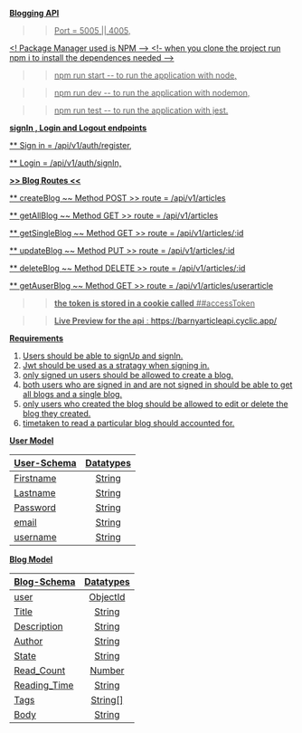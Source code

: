 **<u>Blogging API**

> > Port = 5005 || 4005,

<! Package Manager used is NPM --> <!- when you clone the project run npm i to
install the dependences needed -->

> > npm run start -- to run the application with node,

> > npm run dev -- to run the application with nodemon,

> > npm run test -- to run the application with jest.

<ins> **signIn , Login and Logout endpoints**</ins>

\*\* Sign in = /api/v1/auth/register,

\*\* Login = /api/v1/auth/signIn,

<ins> **>> Blog Routes <<** </ins>

\*\* createBlog ~~ Method POST >> route = /api/v1/articles

\*\* getAllBlog ~~ Method GET >> route = /api/v1/articles

\*\* getSingleBlog ~~ Method GET >> route = /api/v1/articles/:id

\*\* updateBlog ~~ Method PUT >> route = /api/v1/articles/:id

\*\* deleteBlog ~~ Method DELETE >> route = /api/v1/articles/:id

\*\* getAuserBlog ~~ Method GET >> route = /api/v1/articles/userarticle

> > **the token is stored in a cookie called** ##accessToken

> > **Live Preview for the api** : https://barnyarticleapi.cyclic.app/

**Requirements**

1.  Users should be able to signUp and signIn.
2.  Jwt should be used as a stratagy when signing in.
3.  only signed un users should be allowed to create a blog.
4.  both users who are signed in and are not signed in should be able to get all
    blogs and a single blog.
5.  only users who created the blog should be allowed to edit or delete the blog
    they created.
6.  timetaken to read a particular blog should accounted for.

**User Model**

| User-Schema | Datatypes |
| ----------- | :-------: |
| Firstname   |  String   |
| Lastname    |  String   |
| Password    |  String   |
| email       |  String   |
| username    |  String   |

**Blog Model**

| Blog-Schema  | Datatypes |
| ------------ | :-------: |
| user         | ObjectId  |
| Title        |  String   |
| Description  |  String   |
| Author       |  String   |
| State        |  String   |
| Read_Count   |  Number   |
| Reading_Time |  String   |
| Tags         | String[]  |
| Body         |  String   |
